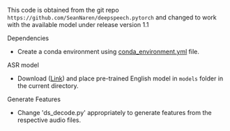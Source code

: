 This code is obtained from the  git repo `https://github.com/SeanNaren/deepspeech.pytorch` and changed to work with the available model under release version 1.1

Dependencies
- Create a conda environment using [conda_environment.yml](conda_environment.yml) file.

ASR model
- Download ([Link](https://drive.google.com/file/d/1SpyK0SV7hqaEeJ1g7B2wdrjF5e3etSBJ/view?usp=sharing)) and place pre-trained English model in `models` folder in the current directory.

Generate Features
- Change 'ds_decode.py' appropriately to generate features from the respective audio files.